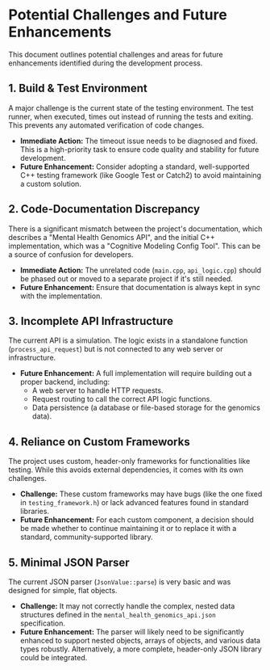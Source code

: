 # Potential Challenges and Future Enhancements

This document outlines potential challenges and areas for future enhancements identified during the development process.

## 1. Build & Test Environment

A major challenge is the current state of the testing environment. The test runner, when executed, times out instead of running the tests and exiting. This prevents any automated verification of code changes.

*   **Immediate Action:** The timeout issue needs to be diagnosed and fixed. This is a high-priority task to ensure code quality and stability for future development.
*   **Future Enhancement:** Consider adopting a standard, well-supported C++ testing framework (like Google Test or Catch2) to avoid maintaining a custom solution.

## 2. Code-Documentation Discrepancy

There is a significant mismatch between the project's documentation, which describes a "Mental Health Genomics API", and the initial C++ implementation, which was a "Cognitive Modeling Config Tool". This can be a source of confusion for developers.

*   **Immediate Action:** The unrelated code (`main.cpp`, `api_logic.cpp`) should be phased out or moved to a separate project if it's still needed.
*   **Future Enhancement:** Ensure that documentation is always kept in sync with the implementation.

## 3. Incomplete API Infrastructure

The current API is a simulation. The logic exists in a standalone function (`process_api_request`) but is not connected to any web server or infrastructure.

*   **Future Enhancement:** A full implementation will require building out a proper backend, including:
    *   A web server to handle HTTP requests.
    *   Request routing to call the correct API logic functions.
    *   Data persistence (a database or file-based storage for the genomics data).

## 4. Reliance on Custom Frameworks

The project uses custom, header-only frameworks for functionalities like testing. While this avoids external dependencies, it comes with its own challenges.

*   **Challenge:** These custom frameworks may have bugs (like the one fixed in `testing_framework.h`) or lack advanced features found in standard libraries.
*   **Future Enhancement:** For each custom component, a decision should be made whether to continue maintaining it or to replace it with a standard, community-supported library.

## 5. Minimal JSON Parser

The current JSON parser (`JsonValue::parse`) is very basic and was designed for simple, flat objects.

*   **Challenge:** It may not correctly handle the complex, nested data structures defined in the `mental_health_genomics_api.json` specification.
*   **Future Enhancement:** The parser will likely need to be significantly enhanced to support nested objects, arrays of objects, and various data types robustly. Alternatively, a more complete, header-only JSON library could be integrated.
